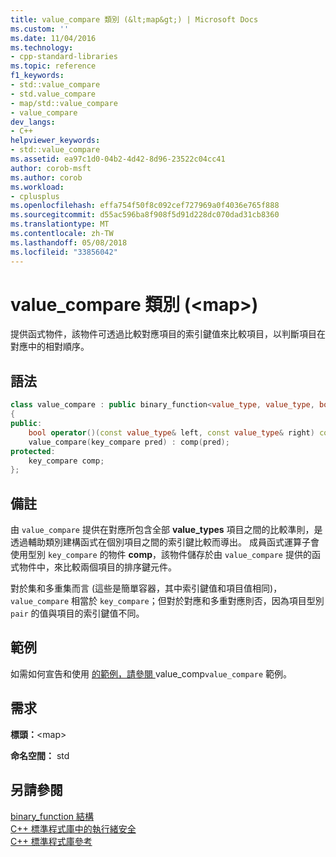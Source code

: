 ```yaml
---
title: value_compare 類別 (&lt;map&gt;) | Microsoft Docs
ms.custom: ''
ms.date: 11/04/2016
ms.technology:
- cpp-standard-libraries
ms.topic: reference
f1_keywords:
- std::value_compare
- std.value_compare
- map/std::value_compare
- value_compare
dev_langs:
- C++
helpviewer_keywords:
- std::value_compare
ms.assetid: ea97c1d0-04b2-4d42-8d96-23522c04cc41
author: corob-msft
ms.author: corob
ms.workload:
- cplusplus
ms.openlocfilehash: effa754f50f8c092cef727969a0f4036e765f888
ms.sourcegitcommit: d55ac596ba8f908f5d91d228dc070dad31cb8360
ms.translationtype: MT
ms.contentlocale: zh-TW
ms.lasthandoff: 05/08/2018
ms.locfileid: "33856042"
---
```

# <a name="valuecompare-class-ltmapgt"></a>value_compare 類別 (&lt;map&gt;)

提供函式物件，該物件可透過比較對應項目的索引鍵值來比較項目，以判斷項目在對應中的相對順序。

## <a name="syntax"></a>語法

```cpp
class value_compare : public binary_function<value_type, value_type, bool>
{
public:
    bool operator()(const value_type& left, const value_type& right) const;
    value_compare(key_compare pred) : comp(pred);
protected:
    key_compare comp;
};
```

## <a name="remarks"></a>備註

由 `value_compare` 提供在對應所包含全部 **value_types** 項目之間的比較準則，是透過輔助類別建構函式在個別項目之間的索引鍵比較而導出。 成員函式運算子會使用型別 `key_compare` 的物件 **comp**，該物件儲存於由 `value_compare` 提供的函式物件中，來比較兩個項目的排序鍵元件。

對於集和多重集而言 (這些是簡單容器，其中索引鍵值和項目值相同)，`value_compare` 相當於 `key_compare`；但對於對應和多重對應則否，因為項目型別 `pair` 的值與項目的索引鍵值不同。

## <a name="example"></a>範例

如需如何宣告和使用 [ 的範例，請參閱 ](../standard-library/map-class.md#value_comp)value_comp`value_compare` 範例。

## <a name="requirements"></a>需求

**標頭：**\<map>

**命名空間：** std

## <a name="see-also"></a>另請參閱

[binary_function 結構](../standard-library/binary-function-struct.md)<br/>
[C++ 標準程式庫中的執行緒安全](../standard-library/thread-safety-in-the-cpp-standard-library.md)<br/>
[C++ 標準程式庫參考](../standard-library/cpp-standard-library-reference.md)<br/>
